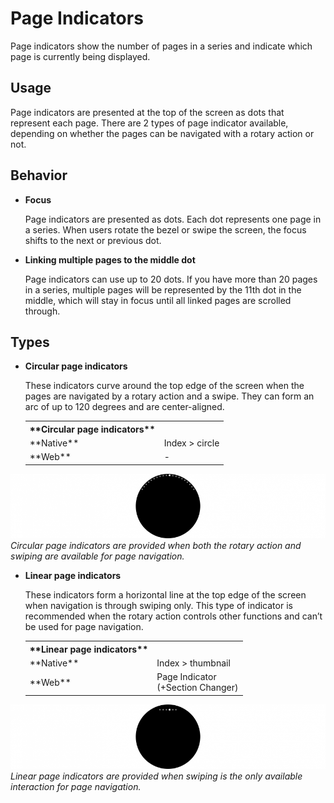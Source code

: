 # Page Indicators

Page indicators show the number of pages in a series and indicate which page is currently being displayed.

## Usage

Page indicators are presented at the top of the screen as dots that represent each page. There are 2 types of page indicator available, depending on whether the pages can be navigated with a rotary action or not.

## Behavior

-   **Focus**

    Page indicators are presented as dots. Each dot represents one page in a series. When users rotate the bezel or swipe the screen, the focus shifts to the next or previous dot.

-   **Linking multiple pages to the middle dot**

    Page indicators can use up to 20 dots. If you have more than 20 pages in a series, multiple pages will be represented by the 11th dot in the middle, which will stay in focus until all linked pages are scrolled through.

## Types

-   **Circular page indicators**

    These indicators curve around the top edge of the screen when the pages are navigated by a rotary action and a swipe. They can form an arc of up to 120 degrees and are center-aligned.

    <table>
     <tr>
       <th> **Circular page indicators** </th>    
       <th>  </th>
     </tr>
     <tr>
       <td> **Native** </td>
       <td> Index > circle </td>
     </tr>
     <tr>
       <td> **Web** </td>
       <td> - </td>
     </tr>
    </table>

  ![](media/ui_components_10.12.3_1-850x174.png)  
    *Circular page indicators are provided when both the rotary action and swiping are available for page navigation.*


-   **Linear page indicators**

    These indicators form a horizontal line at the top edge of the screen when navigation is through swiping only. This type of indicator is recommended when the rotary action controls other functions and can’t be used for page navigation.

    <table>
     <tr>
       <th> **Linear page indicators** </th>    
       <th>  </th>
     </tr>
     <tr>
       <td> **Native** </td>
       <td> Index > thumbnail </td>
     </tr>
     <tr>
       <td> **Web** </td>
       <td> Page Indicator<br>(+Section Changer) </td>
     </tr>
    </table>

  ![](media/ui_components_10.12.3_2-850x174.png)  
    *Linear page indicators are provided when swiping is the only available interaction for page navigation.*
